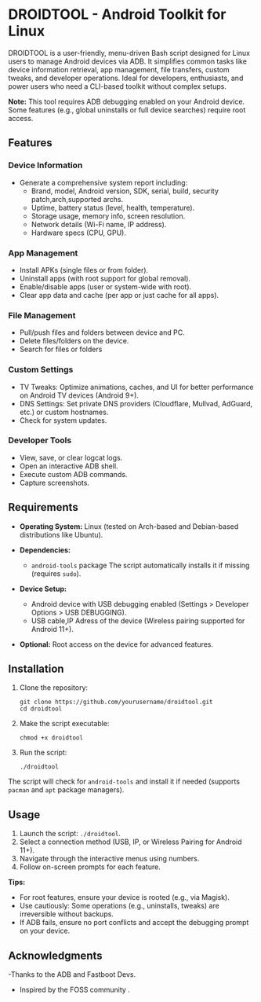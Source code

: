 # DROIDTOOL - Android Toolkit for Linux

DROIDTOOL is a user-friendly, menu-driven Bash script designed for Linux users to manage Android devices via ADB. It simplifies common tasks like device information retrieval, app management, file transfers, custom tweaks, and developer operations. Ideal for developers, enthusiasts, and power users who need a CLI-based toolkit without complex setups.

**Note:** This tool requires ADB debugging enabled on your Android device. Some features (e.g., global uninstalls or full device searches) require root access.

## Features

### Device Information
- Generate a comprehensive system report including:
  - Brand, model, Android version, SDK, serial, build, security patch,arch,supported archs.
  - Uptime, battery status (level, health, temperature).
  - Storage usage, memory info, screen resolution.
  - Network details (Wi-Fi name, IP address).
  - Hardware specs (CPU, GPU).

### App Management
- Install APKs (single files or from folder).
- Uninstall apps (with root support for global removal).
- Enable/disable apps (user or system-wide with root).
- Clear app data and cache (per app or just cache for all apps).

### File Management
- Pull/push files and folders between device and PC.
- Delete files/folders on the device.
- Search for files or folders

### Custom Settings
- TV Tweaks: Optimize animations, caches, and UI for better performance on Android TV devices (Android 9+).
- DNS Settings: Set private DNS providers (Cloudflare, Mullvad, AdGuard, etc.) or custom hostnames.
- Check for system updates.

### Developer Tools
- View, save, or clear logcat logs.
- Open an interactive ADB shell.
- Execute custom ADB commands.
- Capture screenshots.

## Requirements
- **Operating System:** Linux (tested on Arch-based and Debian-based distributions like Ubuntu).
- **Dependencies:** 
  - `android-tools` package The script automatically installs it if missing (requires `sudo`).

- **Device Setup:**
  - Android device with USB debugging enabled (Settings > Developer Options > USB DEBUGGING).
  - USB cable,IP Adress of the device (Wireless pairing supported for Android 11+).
- **Optional:** Root access on the device for advanced features.

## Installation
1. Clone the repository:
   ```
   git clone https://github.com/yourusername/droidtool.git
   cd droidtool
   ```
2. Make the script executable:
   ```
   chmod +x droidtool
   ```
3. Run the script:
   ```
   ./droidtool
   ```

The script will check for `android-tools` and install it if needed (supports `pacman` and `apt` package managers).

## Usage
1. Launch the script: `./droidtool`.
2. Select a connection method (USB, IP, or Wireless Pairing for Android 11+).
3. Navigate through the interactive menus using numbers.
4. Follow on-screen prompts for each feature.

**Tips:**
- For root features, ensure your device is rooted (e.g., via Magisk).
- Use cautiously: Some operations (e.g., uninstalls, tweaks) are irreversible without backups.
- If ADB fails, ensure no port conflicts and accept the debugging prompt on your device.

## Acknowledgments
-Thanks to the ADB and Fastboot Devs.
- Inspired by the FOSS community .